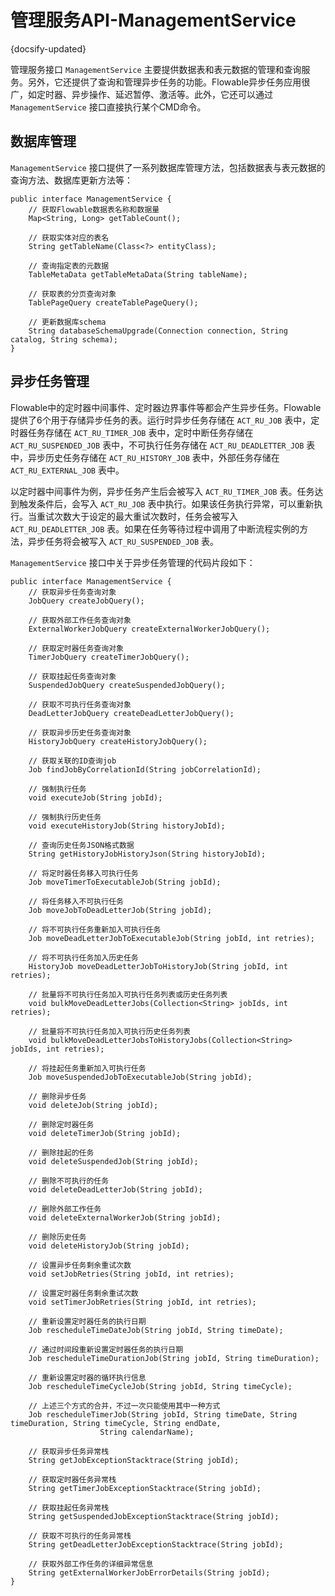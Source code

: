 # 管理服务API-ManagementService
{docsify-updated}

管理服务接口 `ManagementService` 主要提供数据表和表元数据的管理和查询服务。另外，它还提供了查询和管理异步任务的功能。Flowable异步任务应用很广，如定时器、异步操作、延迟暂停、激活等。此外，它还可以通过 `ManagementService` 接口直接执行某个CMD命令。

## 数据库管理
`ManagementService` 接口提供了一系列数据库管理方法，包括数据表与表元数据的查询方法、数据库更新方法等：
```
public interface ManagementService {
    // 获取Flowable数据表名称和数据量
    Map<String, Long> getTableCount();

    // 获取实体对应的表名
    String getTableName(Class<?> entityClass);

    // 查询指定表的元数据
    TableMetaData getTableMetaData(String tableName);

    // 获取表的分页查询对象
    TablePageQuery createTablePageQuery();

    // 更新数据库schema
    String databaseSchemaUpgrade(Connection connection, String catalog, String schema);
}
```

## 异步任务管理
Flowable中的定时器中间事件、定时器边界事件等都会产生异步任务。Flowable提供了6个用于存储异步任务的表。运行时异步任务存储在 `ACT_RU_JOB` 表中，定时器任务存储在 `ACT_RU_TIMER_JOB` 表中，定时中断任务存储在 `ACT_RU_SUSPENDED_JOB` 表中，不可执行任务存储在 `ACT_RU_DEADLETTER_JOB` 表中，异步历史任务存储在 `ACT_RU_HISTORY_JOB` 表中，外部任务存储在 `ACT_RU_EXTERNAL_JOB` 表中。

以定时器中间事件为例，异步任务产生后会被写入 `ACT_RU_TIMER_JOB` 表。任务达到触发条件后，会写入 `ACT_RU_JOB` 表中执行。如果该任务执行异常，可以重新执行。当重试次数大于设定的最大重试次数时，任务会被写入 `ACT_RU_DEADLETTER_JOB` 表。如果在任务等待过程中调用了中断流程实例的方法，异步任务将会被写入 `ACT_RU_SUSPENDED_JOB` 表。

`ManagementService` 接口中关于异步任务管理的代码片段如下：
```
public interface ManagementService {
    // 获取异步任务查询对象
    JobQuery createJobQuery();

    // 获取外部工作任务查询对象
    ExternalWorkerJobQuery createExternalWorkerJobQuery();

    // 获取定时器任务查询对象
    TimerJobQuery createTimerJobQuery();

    // 获取挂起任务查询对象
    SuspendedJobQuery createSuspendedJobQuery();

    // 获取不可执行任务查询对象
    DeadLetterJobQuery createDeadLetterJobQuery();

    // 获取异步历史任务查询对象
    HistoryJobQuery createHistoryJobQuery();

    // 获取关联的ID查询job
    Job findJobByCorrelationId(String jobCorrelationId);

    // 强制执行任务
    void executeJob(String jobId);

    // 强制执行历史任务
    void executeHistoryJob(String historyJobId);

    // 查询历史任务JSON格式数据
    String getHistoryJobHistoryJson(String historyJobId);

    // 将定时器任务移入可执行任务
    Job moveTimerToExecutableJob(String jobId);

    // 将任务移入不可执行任务
    Job moveJobToDeadLetterJob(String jobId);

    // 将不可执行任务重新加入可执行任务
    Job moveDeadLetterJobToExecutableJob(String jobId, int retries);

    // 将不可执行任务加入历史任务
    HistoryJob moveDeadLetterJobToHistoryJob(String jobId, int retries);

    // 批量将不可执行任务加入可执行任务列表或历史任务列表
    void bulkMoveDeadLetterJobs(Collection<String> jobIds, int retries);

    // 批量将不可执行任务加入可执行历史任务列表
    void bulkMoveDeadLetterJobsToHistoryJobs(Collection<String> jobIds, int retries);

    // 将挂起任务重新加入可执行任务
    Job moveSuspendedJobToExecutableJob(String jobId);

    // 删除异步任务
    void deleteJob(String jobId);

    // 删除定时器任务
    void deleteTimerJob(String jobId);

    // 删除挂起的任务
    void deleteSuspendedJob(String jobId);

    // 删除不可执行的任务
    void deleteDeadLetterJob(String jobId);

    // 删除外部工作任务
    void deleteExternalWorkerJob(String jobId);

    // 删除历史任务
    void deleteHistoryJob(String jobId);

    // 设置异步任务剩余重试次数
    void setJobRetries(String jobId, int retries);

    // 设置定时器任务剩余重试次数
    void setTimerJobRetries(String jobId, int retries);

    // 重新设置定时器任务的执行日期
    Job rescheduleTimeDateJob(String jobId, String timeDate);

    // 通过时间段重新设置定时器任务的执行日期
    Job rescheduleTimeDurationJob(String jobId, String timeDuration);

    // 重新设置定时器的循环执行信息
    Job rescheduleTimeCycleJob(String jobId, String timeCycle);

    // 上述三个方式的合并，不过一次只能使用其中一种方式
    Job rescheduleTimerJob(String jobId, String timeDate, String timeDuration, String timeCycle, String endDate,
                    String calendarName);

    // 获取异步任务异常栈
    String getJobExceptionStacktrace(String jobId);

    // 获取定时器任务异常栈
    String getTimerJobExceptionStacktrace(String jobId);

    // 获取挂起任务异常栈
    String getSuspendedJobExceptionStacktrace(String jobId);

    // 获取不可执行的任务异常栈
    String getDeadLetterJobExceptionStacktrace(String jobId);

    // 获取外部工作任务的详细异常信息
    String getExternalWorkerJobErrorDetails(String jobId);
}
```